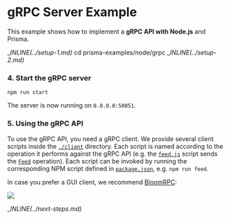 # gRPC Server Example

This example shows how to implement a **gRPC API with Node.js** and Prisma.

__INLINE(../_setup-1.md)__
cd prisma-examples/node/grpc
__INLINE(../_setup-2.md)__

### 4. Start the gRPC server

```
npm run start
```

The server is now running on `0.0.0.0:50051`. 

### 5. Using the gRPC API

To use the gRPC API, you need a gRPC client. We provide several client scripts inside the [`./client`](./client) directory. Each script is named according to the operation it performs against the gRPC API (e.g. the [`feed.js`](./client/feed.js) script sends the [`Feed`](./service.proto#L7) operation). Each script can be invoked by running the corresponding NPM script defined in [`package.json`](./package.json), e.g. `npm run feed`.

In case you prefer a GUI client, we recommend [BloomRPC](https://github.com/uw-labs/bloomrpc):

![](https://imgur.com/0EiIo03.png)

__INLINE(../_next-steps.md)__
